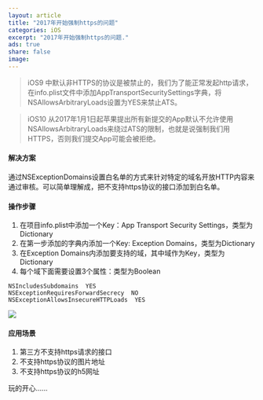 ```yaml
---
layout: article
title: "2017年开始强制https的问题"
categories: iOS
excerpt: "2017年开始强制https的问题."
ads: true
share: false
image:
---
```


> iOS9 中默认非HTTPS的协议是被禁止的，我们为了能正常发起http请求，在info.plist文件中添加AppTransportSecuritySettings字典，将NSAllowsArbitraryLoads设置为YES来禁止ATS。

> iOS10 从2017年1月1日起苹果提出所有新提交的App默认不允许使用NSAllowsArbitraryLoads来绕过ATS的限制，也就是说强制我们用HTTPS，否则我们提交App可能会被拒绝。

#### 解决方案
通过NSExceptionDomains设置白名单的方式来针对特定的域名开放HTTP内容来通过审核。可以简单理解成，把不支持https协议的接口添加到白名单。

#### 操作步骤
1. 在项目info.plist中添加一个Key：App Transport Security Settings，类型为Dictionary
2. 在第一步添加的字典内添加一个Key: Exception Domains，类型为Dictionary
3. 在Exception Domains内添加要支持的域，其中域作为Key，类型为Dictionary
4. 每个域下面需要设置3个属性：类型为Boolean

```
NSIncludesSubdomains  YES
NSExceptionRequiresForwardSecrecy  NO
NSExceptionAllowsInsecureHTTPLoads  YES
```
![](http://img.blog.csdn.net/20160920163718539?watermark/2/text/aHR0cDovL2Jsb2cuY3Nkbi5uZXQv/font/5a6L5L2T/fontsize/400/fill/I0JBQkFCMA==/dissolve/70/gravity/Center)

#### 应用场景
1. 第三方不支持https请求的接口
2. 不支持https协议的图片地址
3. 不支持https协议的h5网址

玩的开心......

